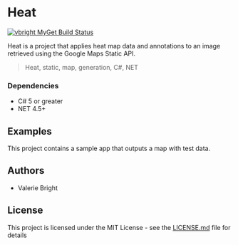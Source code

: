 # Heat

[![vbright MyGet Build Status](https://www.myget.org/BuildSource/Badge/vbright?identifier=8b5079ef-2fa5-4e93-8688-f128214e8ede)](https://www.myget.org/)

Heat is a project that applies heat map data and annotations to an image retrieved using the Google Maps Static API.

> Heat, static, map, generation, C#, NET

### Dependencies

* C# 5 or greater
* NET 4.5+

## Examples

This project contains a sample app that outputs a map with test data.

## Authors

* Valerie Bright

## License

This project is licensed under the MIT License - see the [LICENSE.md](LICENSE.md) file for details

